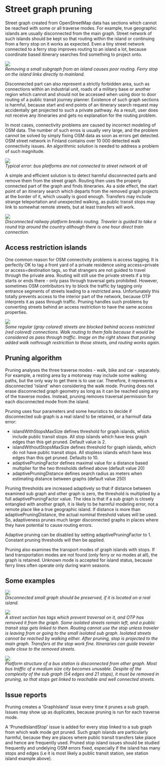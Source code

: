 # Street graph pruning

Street graph created from OpenStreetMap data has sections which cannot be reached with some or all traverse modes. For example,
true geographic islands are usually disconnected from the main graph. Street network of such islands should be kept so that routing
within the island or continuing from a ferry stop on it works as expected. Even a tiny street network connected to a ferry stop improves
routing to an island a lot, because coordinate based itinerary searches find something to project onto.

![](images/badprojection.png)\
*Removing a small subgraph from an island causes poor routing. Ferry stop on the island links directly to mainland.*

Disconnected part can also represent a strictly forbidden area, such as connections within an industrial unit, roads of a military base or another
region which cannot and should not be accessed when using door to door routing of a public transit journey planner. Existence
of such graph sections is harmful, because start and end points of an itinerary search request may accidentally get projected to such a private pathway.
As a result, user does not receive any itineraries and gets no explanation for the routing problem.

In most cases, connectivity problems are caused by incorrect modeling of OSM data. The number of such erros is usually very large,
and the problem cannot be solved  by simply fixing OSM data as soon as errors  get detected. OSM street network in Finland contains
over 10 000 detected walk connectivity issues. An algorithmic solution is needed to address a problem of such magnitude.

![](images/osmislands.png)\
*Typical error: bus platforms are not connected to street network at all*

A simple and efficient solution is to detect harmful disconnected parts and remove them from the street graph. Routing then uses the properly connected
part of the graph and finds itineraries. As a side effect, the start point of an itinerary search which departs from the removed graph projects at the border of it,
which usually is good enough. Transfers may include strange teleportation and unexpected walking, as public transit stops may link to somewhat remote streets,
but at least transfers will work.

![](images/stopislandproblem.png)\
*Disconnected railway platform breaks routing. Traveler is guided to take a round trip around the country although there is one hour direct train connection.*


## Access restriction islands

One common reason for OSM connectivity problems is access tagging. It is perfectly OK to tag a front yard of a private residence using access=private or access=destination tags, so that
strangers are not guided to travel through the private area. Routing will still use the private streets if a trip starts or ends there - only pass through traversal gets prohibited.
However, sometimes OSM contributors try to block the traffic by tagging only entrance segments of streets leading to a restricted area. Unfortunately this totally
prevents access to the interior part of the network, because OTP interprets it as pass through traffic. Pruning handles such problems by converting streets behind an access restriction
to have the same access properties.

![](images/nothruisland.png)\
*Some regular (gray colored) streets are blocked behind access restricted (red colored) connections. Walk routing to them fails because it would be considered as pass through traffic.
Image on the right shows that pruning added walk nothrough restricition to those streets, and routing works again.*

## Pruning algorithm

Pruning analyses the three traverse modes - walk, bike and car - separately. For example, a resting area by a motorway may include some walking paths, but the only way to get there is
to use car. Therefore, it represents a disconnected 'island' when considering the walk mode. Pruning does not erase disconnected graph geometry as long as it
can be reached using any of the traverse modes. Instead, pruning removes traversal permission for each disconnected mode from the island.

Pruning uses four parameters and some heuristics to decide if disconnected sub graph is a real island to be retained, or a harmulf data error:
- islandWithStopsMaxSize defines threshold for graph islands, which include public transit stops. All stop islands which have less graph edges than this get pruned. Default value is 2.
- islandWithoutStopsMaxSize defines threshold for graph islands, which do not have public transit stops. All stopless islands which have less edges than this get pruned. Defaults to 10.
- adaptivePruningFactor defines maximal value for a distance based multiplier for the two thresholds defined above (default value 20)
- adaptivePruningDistance defines search radius as meters when estimating distance between graphs (default value 250)

Pruning thresholds are increased adaptively so that if distance between examined sub graph and other graph is zero, the threshold is multiplied by a full adaptivePruningFactor value.
The idea is that if a sub graph is closely entangled with another graph, it is likely to be harmful modeling error, not a remote place like a true geographic island.
If distance is more than adaptivePruningDistance, the actual nominal threshold values will be used. So, adaptiveness prunes much larger disconnected graphs in places where they
have potential to cause routing errors.

Adaptive pruning can be disabled by setting adaptivePruningFactor to 1. Constant pruning thresholds will then be applied.

Pruning also examines the transport modes of graph islands with stops. If land transportation modes are not found (only ferry or no modes at all), the graph is retained.
Unknown mode is accepted for island status, because ferry lines often operate only during warm seasons.


## Some examples

![](images/trueisland.png)\
*Disconnected small graph should be preserved, if it is located on a real island.*

![](images/stopisland.png)\
*A street section has tags which prevent traversal on it, and OTP has removed it from the graph. Some isolated streets remain left, and a public transit stop gets linked to them. Routing cannot use the stop unless traveler
is leaving from or going to the small isolated sub graph. Isolated streets cannot be reached by walking either. After pruning, stop is projected to the main graph. Transfers at the stop work fine.
Itineraries can guide traveler quite close to the removed streets.*

![](images/stationisland.png)\
*Platform structure of a bus station is disconnected from other graph. Most bus traffic of a medium size city becomes unusable.
Despite of the complexity of the sub graph (54 edges and 21 stops), it must be removed in pruning, so that stops get linked to reachable and well connected streets.*


## Issue reports

Pruning creates a 'GraphIsland' issue every time it prunes a sub graph. Issues may show up as duplicates, because pruning is run for each traverse mode.

A 'PrunedIslandStop' issue is added for every stop linked to a sub graph from which walk mode got pruned. Such graph islands are particularly
harmful, because they are places where public transit transfers take place and hence are frequently used. Pruned stop island issues should be studied
frequently and undelying OSM errors fixed, especially if the island has many stops and edges (i.e it is most likely a public transit station,
see station island example above).
